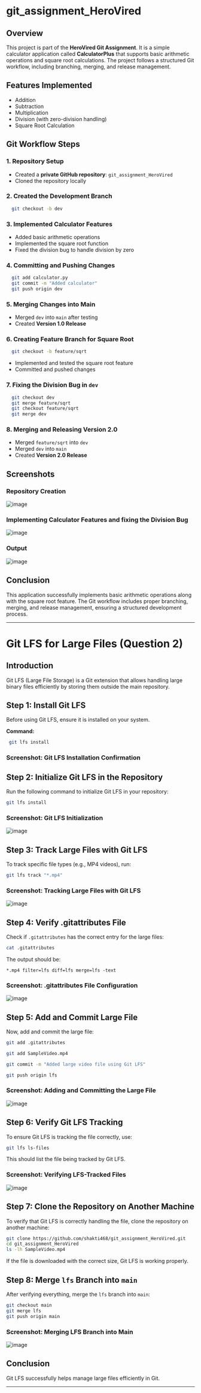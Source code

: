 # git_assignment_HeroVired

## Overview
This project is part of the **HeroVired Git Assignment**. It is a simple calculator application called **CalculatorPlus** that supports basic arithmetic operations and square root calculations. The project follows a structured Git workflow, including branching, merging, and release management.

## Features Implemented
- Addition
- Subtraction
- Multiplication
- Division (with zero-division handling)
- Square Root Calculation

## Git Workflow Steps

### 1. Repository Setup
- Created a **private GitHub repository**: `git_assignment_HeroVired`
- Cloned the repository locally

### 2. Created the Development Branch
```bash
  git checkout -b dev
```

### 3. Implemented Calculator Features
- Added basic arithmetic operations
- Implemented the square root function
- Fixed the division bug to handle division by zero

### 4. Committing and Pushing Changes
```bash
  git add calculator.py
  git commit -m "Added calculator"
  git push origin dev
```

### 5. Merging Changes into Main
- Merged `dev` into `main` after testing
- Created **Version 1.0 Release**

### 6. Creating Feature Branch for Square Root
```bash
  git checkout -b feature/sqrt
```
- Implemented and tested the square root feature
- Committed and pushed changes

### 7. Fixing the Division Bug in `dev`
```bash
  git checkout dev
  git merge feature/sqrt
  git checkout feature/sqrt
  git merge dev
```

### 8. Merging and Releasing Version 2.0
- Merged `feature/sqrt` into `dev`
- Merged `dev` into `main`
- Created **Version 2.0 Release**

## Screenshots

### Repository Creation
![image](https://github.com/user-attachments/assets/2e6c1dd4-fd00-4edc-b0cf-6907cbb401d3)

### Implementing Calculator Features and fixing the Division Bug
![image](https://github.com/user-attachments/assets/d4abfd35-f4da-43f6-b4bc-e23c5f9a5ff3)

### Output 
![image](https://github.com/user-attachments/assets/c4a2257e-9ce4-4fa6-826a-3268d5c9ba86)

## Conclusion
This application successfully implements basic arithmetic operations along with the square root feature. The Git workflow includes proper branching, merging, and release management, ensuring a structured development process.

---


# Git LFS for Large Files (Question 2)

## **Introduction**
Git LFS (Large File Storage) is a Git extension that allows handling large binary files efficiently by storing them outside the main repository.

## **Step 1: Install Git LFS**
Before using Git LFS, ensure it is installed on your system.

**Command:**
```bash
 git lfs install
```

### **Screenshot:** Git LFS Installation Confirmation

## **Step 2: Initialize Git LFS in the Repository**
Run the following command to initialize Git LFS in your repository:
```bash
git lfs install
```

### **Screenshot:** Git LFS Initialization

![image](https://github.com/user-attachments/assets/afc84acf-dfe4-4e61-8d71-44db32873d8e)


## **Step 3: Track Large Files with Git LFS**
To track specific file types (e.g., MP4 videos), run:
```bash
git lfs track "*.mp4"
```

### **Screenshot:** Tracking Large Files with Git LFS

![image](https://github.com/user-attachments/assets/dc137d3a-b678-45ae-88fc-01bec182ea5d)


## **Step 4: Verify .gitattributes File**
Check if `.gitattributes` has the correct entry for the large files:
```bash
cat .gitattributes
```
The output should be:
```
*.mp4 filter=lfs diff=lfs merge=lfs -text
```

### **Screenshot:** .gitattributes File Configuration
![image](https://github.com/user-attachments/assets/33dc4b02-21ee-458c-9e9a-22dcc7d76058)


## **Step 5: Add and Commit Large File**
Now, add and commit the large file:
```bash
git add .gitattributes

git add SampleVideo.mp4

git commit -m "Added large video file using Git LFS"

git push origin lfs
```

### **Screenshot:** Adding and Committing the Large File

![image](https://github.com/user-attachments/assets/35d18314-74a1-4ab0-9005-65fba2c1794f)


## **Step 6: Verify Git LFS Tracking**
To ensure Git LFS is tracking the file correctly, use:
```bash
git lfs ls-files
```
This should list the file being tracked by Git LFS.

### **Screenshot:** Verifying LFS-Tracked Files

![image](https://github.com/user-attachments/assets/28460864-5734-4c96-adc9-704b8b25a17d)


## **Step 7: Clone the Repository on Another Machine**
To verify that Git LFS is correctly handling the file, clone the repository on another machine:
```bash
git clone https://github.com/shakti468/git_assignment_HeroVired.git
cd git_assignment_HeroVired
ls -lh SampleVideo.mp4
```
If the file is downloaded with the correct size, Git LFS is working properly.

## **Step 8: Merge `lfs` Branch into `main`**
After verifying everything, merge the `lfs` branch into `main`:
```bash
git checkout main
git merge lfs
git push origin main
```

### **Screenshot:** Merging LFS Branch into Main

![image](https://github.com/user-attachments/assets/ba463703-6c30-4dd7-9c54-4d804cdabb91)


## **Conclusion**
Git LFS successfully helps manage large files efficiently in Git.

---






